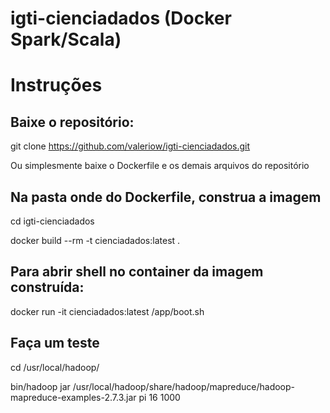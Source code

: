 # igti-cienciadados (Docker Spark/Scala)

# Instruções

## Baixe o repositório:

git clone https://github.com/valeriow/igti-cienciadados.git

Ou simplesmente baixe o Dockerfile e os demais arquivos do repositório

## Na pasta onde do Dockerfile, construa a imagem

cd igti-cienciadados

docker build --rm -t cienciadados:latest .

## Para abrir shell no container da imagem construída:
docker run -it cienciadados:latest /app/boot.sh

## Faça um teste

cd /usr/local/hadoop/

bin/hadoop jar /usr/local/hadoop/share/hadoop/mapreduce/hadoop-mapreduce-examples-2.7.3.jar pi 16 1000
